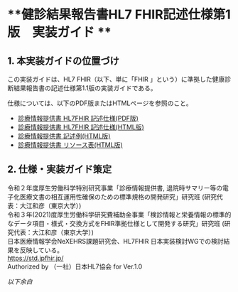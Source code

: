   <style type="text/css">

table {
  border: solid 1px black;
  border-collapse: collapse;
}

table td {
  border: solid 1px black;

}
table th {
  border: solid 1px black;

}
    h1 {
      counter-reset: chapter;
    }

    h2 {
      counter-reset: sub-chapter;
    }

    h3 {
      counter-reset: section;
    }

    h4 {
      counter-reset: sub-section;
    }

    h5 {
      counter-reset: composite;
    }

    h6 {
      counter-reset: sub-composite;
    }

    h1:before {
      color: black;
      counter-increment: bchapter;
      content:  " ";
    }

    h2:before {
      color: black;
      counter-increment: chapter;
      content: counter(chapter) ". ";
    }

    h3:before {
      color: black;
      counter-increment: sub-chapter;
      content: counter(chapter) "."counter(sub-chapter) ". ";
    }


    h4:before {
      color: black;
      counter-increment: section;
      content: counter(chapter) "."counter(sub-chapter) "."counter(section) " ";
    }

    h5:before {
      color: black;
      counter-increment: sub-section;
      content: counter(chapter) "."counter(sub-chapter) "."counter(section) "."counter(sub-section) " ";
    }

    h6:before {
      color: black;
      counter-increment: sub-sub-section;
      content: "　　"counter(sub-sub-section) "）";
    }
</style>


# **健診結果報告書HL7 FHIR記述仕様第1版　実装ガイド **

## 本実装ガイドの位置づけ
この実装ガイドは、HL7 FHIR（以下、単に「FHIR 」という）に準拠した健康診断結果報告書の記述仕様第1.1版の実装ガイドである。

仕様については、以下のPDF版またはHTMLページを参照のこと。

  - [診療情報提供書 HL7FHIR 記述仕様(PDF版)](https://std.jpfhir.jp/stddoc/eCheckupFHIR_v1x.pdf)
  - [診療情報提供書 HL7FHIR 記述仕様(HTML版)](https://std.jpfhir.jp/stddoc/eCheckupFHIR_v1x.html)
  - [診療情報提供書 記述例(HTML版)](https://std.jpfhir.jp/stddoc/eCheckupFHIR_Examples_Tables_v1x.html)
  - [診療情報提供書 リソース表(HTML版)](https://std.jpfhir.jp/stddoc/eCheckupFHIR_Examples_Tables_v1x.html##表1%20BUNDLEリソース%E3%80%80文書情報)
 

## 仕様・実装ガイド策定
令和２年度厚生労働科学特別研究事業「診療情報提供書,  退院時サマリー等の電子化医療文書の相互運用性確保のための標準規格の開発研究」研究班 (研究代表：大江和彦（東京大学）)<br>
令和３年(2021)度厚生労働科学研究費補助金事業「検診情報と栄養情報の標準的なデータ項目・様式・交換方式をFHIR準拠仕様として開発する研究」研究班 (研究代表：大江和彦（東京大学）)<br>
日本医療情報学会NeXEHRS課題研究会、HL7FHIR 日本実装検討WGでの検討結果を反映している。<br>
https://std.jpfhir.jp/<br>
Authorized by （一社）日本HL7協会 for Ver.1.0<br>

*以下余白*


